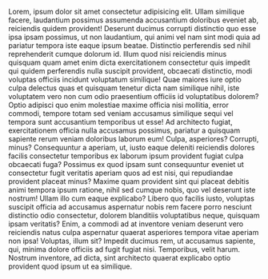 Lorem, ipsum dolor sit amet consectetur adipisicing elit. Ullam similique facere, laudantium possimus assumenda accusantium doloribus eveniet ab, reiciendis quidem provident! Deserunt ducimus corrupti distinctio quo esse ipsa ipsam possimus, ut non laudantium, qui animi vel nam sint modi quia ad pariatur tempora iste eaque ipsum beatae. Distinctio perferendis sed nihil reprehenderit cumque dolorum id. Illum quod nisi reiciendis minus quisquam quam amet enim dicta exercitationem consectetur quis impedit qui quidem perferendis nulla suscipit provident, obcaecati distinctio, modi voluptas officiis incidunt voluptatum similique! Quae maiores iure optio culpa delectus quas et quisquam tenetur dicta nam similique nihil, iste voluptatem vero non cum odio praesentium officiis id voluptatibus dolorem? Optio adipisci quo enim molestiae maxime officia nisi mollitia, error commodi, tempore totam sed veniam accusamus similique sequi vel tempora sunt accusantium temporibus ut esse! Ad architecto fugiat, exercitationem officia nulla accusamus possimus, pariatur a quisquam sapiente rerum veniam doloribus laborum eum! Culpa, asperiores? Corrupti, minus? Consequuntur a aperiam, ut, iusto eaque deleniti reiciendis dolores facilis consectetur temporibus ex laborum ipsum provident fugiat culpa obcaecati fuga? Possimus ex quod ipsam sunt consequuntur eveniet ut consectetur fugit veritatis aperiam quos ad est nisi, qui repudiandae provident placeat minus? Maxime quam provident sint qui placeat debitis animi tempora ipsum ratione, nihil sed cumque nobis, quo vel deserunt iste nostrum! Ullam illo cum eaque explicabo? Libero quo facilis iusto, voluptas suscipit officia ad accusamus aspernatur nobis rem facere porro nesciunt distinctio odio consectetur, dolorem blanditiis voluptatibus neque, quisquam ipsam veritatis? Enim, a commodi ad at inventore veniam deserunt vero reiciendis natus culpa aspernatur quaerat asperiores tempora vitae aperiam non ipsa! Voluptas, illum sit? Impedit ducimus rem, ut accusamus sapiente, qui, minima dolore officiis ad fugit fugiat nisi. Temporibus, velit harum. Nostrum inventore, ad dicta, sint architecto quaerat explicabo optio provident quod ipsum ut ea similique.